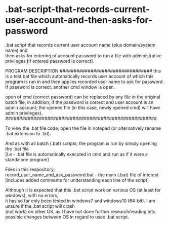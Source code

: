 # .bat-script-that-records-current-user-account-and-then-asks-for-password
.bat script that records current user account name (plus domain/system name) and    
then asks for entering of account password to run a file with administrative privileges [if entered password is correct].  

PROGRAM DESCRIPTION #################################
this is a test bat file which automatically records
user account of which this program is run in and
then applies recorded user name to ask for password.
If password is correct, another cmd window is open.
  
open of cmd (correct password) can be replaced by any
file in the original batch file, in addition;
if the password is correct and user account is an
admin account; the opened file (in this case, newly
opened cmd) will have admin privileges).
######################################################  
  
  
To view the .bat file code; open the file in notepad (or alternatively rename .bat extension to .txt).  
  
 And as with all batch (.bat) scripts; the program is run by simply opening the .bat file  
 [i.e - .bat file is automatically executed in cmd and run as if it were a standalone program]  
   
Files in this respository;  
record_user_name_and_ask_password.bat - the main (.bat) file of interest [includes added comments for understanding each line of the script]  
  
Although it is expected that this .bat script work on various OS (at least for windows), with no errors,   
it has so far only been tested in windows7 and windows10 (64-bit). I am unsure if the .bat script will crash  
(not work) on other OS, as I have not done further research/reading into possible changes between OS in regard to used .bat script.   
